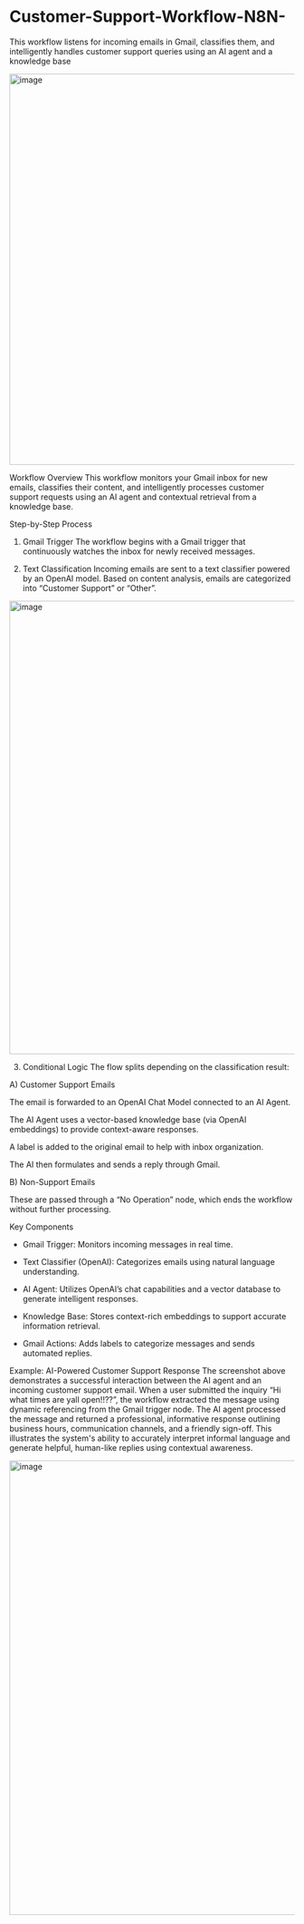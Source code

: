 # Customer-Support-Workflow-N8N-
This workflow listens for incoming emails in Gmail, classifies them, and intelligently handles customer support queries using an AI agent and a knowledge base

<img width="2230" height="690" alt="image" src="https://github.com/user-attachments/assets/3a18c125-a993-48be-b605-c58ba694305e" />

Workflow Overview
This workflow monitors your Gmail inbox for new emails, classifies their content, and intelligently processes customer support requests using an AI agent and contextual retrieval from a knowledge base.

Step-by-Step Process
1. Gmail Trigger
The workflow begins with a Gmail trigger that continuously watches the inbox for newly received messages.

2. Text Classification
Incoming emails are sent to a text classifier powered by an OpenAI model. Based on content analysis, emails are categorized into “Customer Support” or “Other”.
<img width="1220" height="800" alt="image" src="https://github.com/user-attachments/assets/a50d22ab-705c-46cc-bd4a-844df5d0eeeb" />


3. Conditional Logic
The flow splits depending on the classification result:

A) Customer Support Emails

The email is forwarded to an OpenAI Chat Model connected to an AI Agent.

The AI Agent uses a vector-based knowledge base (via OpenAI embeddings) to provide context-aware responses.

A label is added to the original email to help with inbox organization.

The AI then formulates and sends a reply through Gmail.

B) Non-Support Emails

These are passed through a “No Operation” node, which ends the workflow without further processing.

Key Components
- Gmail Trigger: Monitors incoming messages in real time.

- Text Classifier (OpenAI): Categorizes emails using natural language understanding.

- AI Agent: Utilizes OpenAI’s chat capabilities and a vector database to generate intelligent responses.

- Knowledge Base: Stores context-rich embeddings to support accurate information retrieval.

- Gmail Actions: Adds labels to categorize messages and sends automated replies.

Example: AI-Powered Customer Support Response
The screenshot above demonstrates a successful interaction between the AI agent and an incoming customer support email. When a user submitted the inquiry “Hi what times are yall open!!??”, the workflow extracted the message using dynamic referencing from the Gmail trigger node. The AI agent processed the message and returned a professional, informative response outlining business hours, communication channels, and a friendly sign-off. This illustrates the system's ability to accurately interpret informal language and generate helpful, human-like replies using contextual awareness.

<img width="3022" height="802" alt="image" src="https://github.com/user-attachments/assets/a69ebb1c-3e6f-47d5-aa93-9910bc45dae3" />

